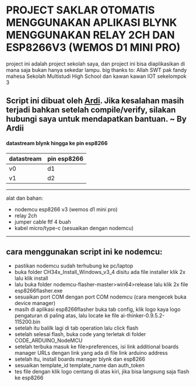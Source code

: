# PROJECT SAKLAR OTOMATIS MENGGUNAKAN APLIKASI BLYNK MENGGUNAKAN RELAY 2CH DAN ESP8266V3 (WEMOS D1 MINI PRO)
project ini adalah project sekolah saya, dan project ini bisa diaplikasikan di mana saja bukan hanya sekedar lampu.
big thanks to:
Allah SWT
pak fandy mahesa
Sekolah Multistudi High School
dan kawan kawan IOT sekelompok 3

Script ini dibuat oleh [Ardi](https://github.com/AkazawaKazairo). Jika kesalahan masih terjadi bahkan setelah compile/verify, silakan hubungi saya untuk mendapatkan bantuan. ~ By Ardii
---
#### datastream blynk hingga ke pin esp8266
| datastream | pin esp8266 |
|--------|--------|
| v0 | d1 |
| v1 | d2 |
---
alat dan bahan:
- nodemcu esp8266 v3 (wemos d1 mini pro)
- relay 2ch
- jumper cable ftf 4 buah
- kabel micro/type-c (sesuaikan dengan nodemcu)
---
## cara menggunakan script ini ke nodemcu:
* pastikan nodemcu sudah terhubung ke pc/laptop
* buka folder CH34x_Install_Windows_v3_4 disitu ada file installer klik 2x lalu klik install
* lalu buka folder nodemcu-flasher-master>win64>release lalu klik 2x file esp8266flasher.exe
* sesuaikan port COM dengan port COM nodemcu (cara mengecek buka device manager)
* masih di aplikasi esp8266flasher buka tab config, klik logo kaya logo pengaturan di paling atas, lalu locate ke file ai-thinker-0.9.5.2-115200.bin
* setelah itu balilk lagi di tab operation lalu click flash
* setelah selesai flash, buka code yang terletak di folder CODE_ARDUINO_NodeMCU
* setelah terbuka masuk ke file>preferences, isi link additional boards manager URLs dengan link yang ada di file link arduino address
* setelah itu, install boards manager blynk dan esp8266
* sesuaikan template_id template_name dan auth_token
* tes file dengan klik logo centang di atas kiri, jika bisa langsung saja flash ke esp8266

